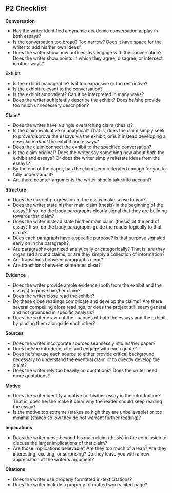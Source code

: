 ## P2 Checklist

**Conversation**
- Has the writer identified a dynamic academic conversation at play in both essays?
- Is the conversation too broad? Too narrow? Does it have space for the writer to add his/her own ideas?
- Does the writer show how both essays engage with the conversation? Does the writer show points in which they agree, disagree, or intersect in other ways?

**Exhibit**
- Is the exhibit manageable? Is it too expansive or too restrictive?
- Is the exhibit relevant to the conversation?
- Is the exhibit ambivalent? Can it be interpreted in many ways?  
- Does the writer sufficiently describe the exhibit? Does he/she provide too much unnecessary description?

**Claim***
- Does the writer have a single overarching claim (thesis)?
- Is the claim evaluative or analytical? That is, does the claim simply seek to prove/disprove the essays via the exhibit, or is it instead developing a new claim *about* the exhibit and essays?
- Does the claim connect the exhibit to the specified conversation?
- Is the claim original? Does the writer say something new about *both* the exhibit and essays? Or does the writer simply reiterate ideas from the essays?
- By the end of the paper, has the claim been reiterated enough for you to fully understand it?
- Are there counter-arguments the writer should take into account?

**Structure**
- Does the current progression of the essay make sense to you?
- Does the writer state his/her main claim (thesis) in the beginning of the essay? If so, do the body paragraphs clearly signal that they are building towards that claim?
- Does the writer instead state his/her main claim (thesis) at the end of essay? If so, do the body paragraphs guide the reader logically to that claim?
- Does each paragraph have a specific purpose? Is that purpose signaled early on in the paragraph?
- Are paragraphs organized analytically or categorically? That is, are they organized around claims, or are they simply a collection of information?
- Are transitions between paragraphs clear?
- Are transitions between sentences clear?

**Evidence**
- Does the writer provide ample evidence (both from the exhibit and the essays) to prove him/her claim?
- Does the writer close read the exhibit?
- Do these close readings complicate and develop the claims? Are there several compelling close readings, or does the project still seem general and not grounded in specific analysis?
- Does the writer draw out the nuances of both the essays and the exhibit by placing them alongside each other?

**Sources**
- Does the writer incorporate sources seamlessly into his/her paper?
- Does he/she introduce, cite, and engage with each quote?
- Does he/she use each source to either provide critical background necessary to understand the eventual claim or to directly develop the claim?
- Does the writer rely too heavily on quotations? Does the writer need more quotations?

**Motive**
- Does the writer identify a motive for his/her essay in the introduction? That is, does he/she make it clear why the reader should keep reading the essay?
- Is the motive too extreme (stakes so high they are unbelievable) or too minimal (stakes so low they do not warrant further reading)?

**Implications**
- Does the writer move beyond his main claim (thesis) in the conclusion to discuss the larger implications of that claim?
- Are those implications believable? Are they too much of a leap? Are they interesting, exciting, or surprising? Do they leave you with a new appreciation of the writer's argument?

**Citations**
- Does the writer use properly formatted in-text citations?
- Does the writer include a properly formatted works cited page?
